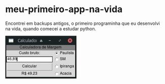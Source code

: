 # meu-primeiro-app-na-vida
Encontrei em backups antigos, o primeiro programinha que eu desenvolvi na vida, quando comecei a estudar python.

![screenshot](https://github.com/renanstd/meu-primeiro-app-na-vida/blob/main/screenshots/calc.jpeg)

